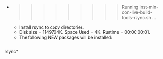 * >>>>>>>>> Running inst-min-con-live-build-tools-rsync.sh ...
  * Install rsync to copy directories.
  * Disk size = 1149704K. Space Used = 4K. Runtime = 00:00:00:01.
  * The following NEW packages will be installed:
  ```bash
rsync*
  ```
